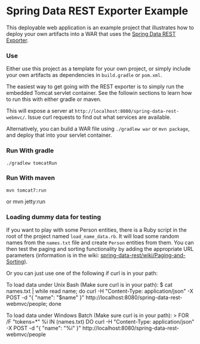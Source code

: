 # Spring Data REST Exporter Example

This deployable web application is an example project that illustrates how to deploy your own artifacts into a WAR that uses the [Spring Data REST Exporter](https://github.com/SpringSource/spring-data-rest).

### Use

Either use this project as a template for your own project, or simply include your own artifacts as dependencies in `build.gradle` or `pom.xml`.

The easiest way to get going with the REST exporter is to simply run the embedded Tomcat servlet container. See the followin sections to learn how to run this with either gradle or maven.

This will expose a server at `http://localhost:8080/spring-data-rest-webmvc/`. Issue curl requests to find out what services are available.

Alternatively, you can build a WAR file using `./gradlew war` or `mvn package`, and deploy that into your servlet container.

### Run With gradle

	./gradlew tomcatRun

### Run With maven

	mvn tomcat7:run
or
	mvn jetty:run

### Loading dummy data for testing

If you want to play with some Person entities, there is a Ruby script in the root of the project named `load_name_data.rb`. It will load some random names from the `names.txt` file and create `Person` entities from them. You can then test the paging and sorting functionality by adding the appropriate URL parameters (information is in the wiki: [spring-data-rest/wiki/Paging-and-Sorting](https://github.com/SpringSource/spring-data-rest/wiki/Paging-and-Sorting)).

Or you can just use one of the following if curl is in your path:

To load data under Unix Bash (Make sure curl is in your path):
	$ cat names.txt | while read name; do curl -H "Content-Type: application/json" -X POST -d "{ \"name\": \"$name\" }" http://localhost:8080/spring-data-rest-webmvc/people; done

To load data under Windows Batch (Make sure curl is in your path):
	> FOR /F "tokens=*" %i IN (names.txt) DO curl -H "Content-Type: application/json" -X POST -d "{ \"name\": \"%i\" }" http://localhost:8080/spring-data-rest-webmvc/people

